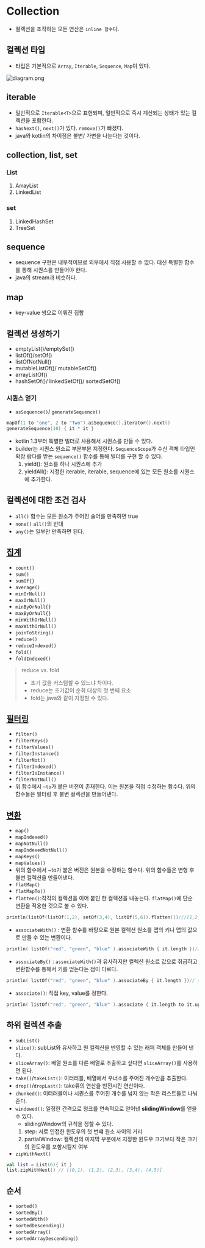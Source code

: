 # Collection

- 컬렉션을 조작하는 모든 연산은 `inline 함수`다.


## 컬렉션 타입
- 타입은 기본적으로 `Array`, `Iterable`, `Sequence`, `Map`이 있다.

![diagram.png](../assets/img/diagram.png)

## iterable
- 일반적으로 `Iterable<T>`으로 표현되며, 일반적으로 즉시 계산되는 상태가 있는 컬렉션을 포함한다.
- `hasNext()`, `next()`가 있다. `remove()`가 빠졌다.
- java와 kotlin의 차이점은 불변/ 가변을 나눈다는 것이다.


## collection, list, set

### List
1. ArrayList
2. LinkedList

### set
1. LinkedHashSet
2. TreeSet

## sequence
- sequence 구현은 내부적이므로 외부에서 직접 사용할 수 없다. 대신 특별한 함수를 통해 시퀀스를 만들어야 한다.
- java의 stream과 비슷하다. 

## map
- key-value 쌍으로 이뤄진 집합


## 컬렉션 생성하기
- emptyList()/emptySet()
- listOf()/setOf()
- listOfNotNull()
- mutableListOf()/ mutableSetOf()
- arrayListOf()
- hashSetOf()/ linkedSetOf()/ sortedSetOf()
### 시퀀스 얻기
- `asSequence()`/ `generateSequence()`
```kotlin
mapOf(1 to "one", 2 to "Two").asSequence().iterator().next()
generateSequence(10) { it * it }
```

- kotlin 1.3부터 특별한 빌더로 사용해서 시퀀스를 만들 수 있다.
- builder는 시퀀스 원소르 부분부분 지정한다. `SequenceScope`가 수신 객체 타입인 확장 람다를 받는 `sequence()` 함수를 통해 빌더를 구현 할 수 있다.
  1. yield(): 원소를 하나 시퀀스에 추가
  2. yieldAll(): 지정한 iterable, iterable, sequence에 있는 모든 원소를 시퀀스에 추가한다.


## 컬렉션에 대한 조건 검사
- `all()` 함수는 모든 원소가 주어진 술어를 만족하면 true
- `none()` `all()`의 반대
- `any()`는 일부만 만족하면 된다.

## [집계](https://kotlinlang.org/docs/collection-grouping.html)
- `count()`
- `sum()`
- `sumOf{}`
- `average()` 
- `minOrNull()`
- `maxOrNull()`
- `minByOrNull{}`
- `maxByOrNull{}`
- `minWithOrNull()`
- `maxWithOrNull()`
- `joinToString()`
- `reduce()`
- `reduceIndexed()`
- `fold()`
- `foldIndexed()`

> reduce vs. fold
> - 초기 값을 커스텀할 수 있느냐 차이다.
> - reduce는 초기값이 순회 대상의 첫 번째 요소
> - fold는 java와 같이 지정할 수 있다.


## [필터링](https://kotlinlang.org/docs/collection-filtering.html)
- `filter()`
- `filterKeys()`
- `filterValues()`
- `filterInstance()`
- `filterNot()`
- `filterIndexed()`
- `filterIsInstance()`
- `filterNotNull()`
- 위 함수에서 `~to`가 붙은 버전이 존재한다. 이는 원본을 직접 수정하는 함수다. 위의 함수들은 필터링 후 불변 컬렉션을 만들어낸다. 


## [변환](https://kotlinlang.org/docs/collection-transformations.html)
- `map()`
- `mapIndexed()`
- `mapNotNull()`
- `mapIndexedNotNull()`
- `mapKeys()`
- `mapValues()`
- 위의 함수에서 ~to가 붙은 버전은 원본을 수정하는 함수다. 위의 함수들은 변형 후 불변 컬렉션을 만들어낸다.
- `flatMap()`
- `flatMapTo()`
- `flatten()`:각각의 컬렉션을 이어 붙인 한 컬렉션을 내놓는다. `flatMap()`에 단순 변환을 적용한 것으로 볼 수 있다.
````kotlin
println(listOf(listOf(1,2), setOf(3,4), listOf(5,6)).flatten())///[1,2,3,4,5]
````
- `associateWith()` : 변환 함수를 바탕으로 원본 컬렉션 원소를 맵의 키나 맵의 값으로 만들 수 있는 변환이다.
```kotlin
println( listOf("red", "green", "blue" ).associateWith { it.length })// {red=3, green=5, blue=4}
```
- `associateBy()` : `associateWith()`과 유사하지만 컬렉션 원소르 값으로 취급하고 변환함수를 통해서 키를 얻는다는 점이 다르다.
```kotlin
println( listOf("red", "green", "blue" ).associateBy { it.length })// {3=red, 5=green, 4=blue}
```
- `associate()`: 직접 key, value를 정한다.
```kotlin
println( listOf("red", "green", "blue" ).associate { it.length to it.uppercase() })// {3=RED, 5=GREEN, 4=BLUE}
```


## 하위 컬렉션 추출
- `subList()`
- `slice()`: subList와 유사하고 원 컬렉션을 반영할 수 있는 래퍼 객체를 만들어 낸다.
- `sliceArray()`: 배열 원소를 다른 배열로 추출하고 싶다면 `sliceArray()`를 사용하면 된다.
- `take()`/`takeList()`: 이터러블, 배열에서 우너소를 주어진 개수만큼 추출한다.
- `drop()`/`dropLast()`: take류의 연산을 반전시킨 연산이다.
- `chunked()`: 이터러블이나 시퀀스를 주어진 개수를 넘지 않는 작은 리스트들로 나눠준다.
- `windowed()`: 일정한 간격으로 청크를 연속적으로 얻어낸 **slidingWindow**를 얻을 수 있다. 
  - slidingWindow의 규칙을 정할 수 있다.
  1. step: 서로 인접한 윈도우의 첫 번쨰 원소 사이의 거리
  2. partialWindow: 컬렉션의 마지막 부분에서 지정한 윈도우 크기보다 작은 크기의 윈도우를 포함시킬지 여부
- `zipWithNext()`
```kotlin
val list = List(6){ it }
list.zipWithNext() // [(0,1), (1,2), (2,3), (3,4), (4,5)]
```

## 순서
- `sorted()`
- `sortedBy()`
- `sortedWith()`
- `sortedDescending()`
- `sortedArray()`
- `sortedArrayDescending()`